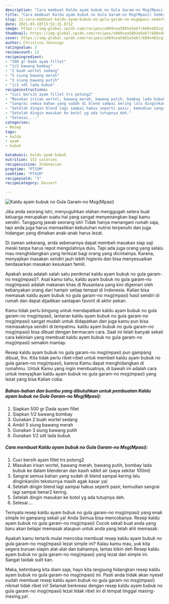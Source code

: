 ```yaml
---
description: "Cara membuat Kaldu ayam bubuk no Gula Garam-no Msg(Mpasi) Sederhana Untuk Jualan"
title: "Cara membuat Kaldu ayam bubuk no Gula Garam-no Msg(Mpasi) Sederhana Untuk Jualan"
slug: 11-cara-membuat-kaldu-ayam-bubuk-no-gula-garam-no-msgmpasi-sederhana-untuk-jualan
date: 2021-03-18T15:52:15.671Z
image: https://img-global.cpcdn.com/recipes/a969cea5881e5eb7/680x482cq70/kaldu-ayam-bubuk-no-gula-garam-no-msgmpasi-foto-resep-utama.jpg
thumbnail: https://img-global.cpcdn.com/recipes/a969cea5881e5eb7/680x482cq70/kaldu-ayam-bubuk-no-gula-garam-no-msgmpasi-foto-resep-utama.jpg
cover: https://img-global.cpcdn.com/recipes/a969cea5881e5eb7/680x482cq70/kaldu-ayam-bubuk-no-gula-garam-no-msgmpasi-foto-resep-utama.jpg
author: Christina Jennings
ratingvalue: 3
reviewcount: 12
recipeingredient:
- "500 gr Dada ayam fillet"
- "1/2 bawang bombay"
- "2 buah wortel sedang"
- "5 siung bawang merah"
- "3 siung bawang putih"
- "1/2 sdt lada bubuk"
recipeinstructions:
- "Cuci bersih ayam fillet trs potong2"
- "Masukan irisan wortel, bawang merah, bawang putih, bombay lada bubuk ke dalam blenderan dan kasih sdikit air (saya sekitar 100ml)"
- "Sangrai semua bahan yang sudah di blend sampai kering lalu dinginkan(ini teksturnya masih agak kasar ya)"
- "Setelah dingin blend lagi sampai hakus seperti pasir, kemudian sangrai lagi sampai benar2 kering."
- "Setelah dingin masukan ke botol yg ada tutupnya deh."
- "Selesai...."
categories:
- Resep
tags:
- kaldu
- ayam
- bubuk

katakunci: kaldu ayam bubuk 
nutrition: 153 calories
recipecuisine: Indonesian
preptime: "PT35M"
cooktime: "PT41M"
recipeyield: "3"
recipecategory: Dessert

---
```



![Kaldu ayam bubuk no Gula Garam-no Msg(Mpasi)](https://img-global.cpcdn.com/recipes/a969cea5881e5eb7/680x482cq70/kaldu-ayam-bubuk-no-gula-garam-no-msgmpasi-foto-resep-utama.jpg)

Jika anda seorang istri, menyuguhkan olahan menggugah selera buat keluarga merupakan suatu hal yang sangat menyenangkan bagi kamu sendiri. Tanggung jawab seorang istri Tidak hanya menangani rumah saja, tapi anda juga harus memastikan kebutuhan nutrisi terpenuhi dan juga hidangan yang dimakan anak-anak harus lezat.

Di zaman  sekarang, anda sebenarnya dapat membeli masakan siap saji meski tanpa harus repot mengolahnya dulu. Tapi ada juga orang yang selalu mau menghidangkan yang terlezat bagi orang yang dicintainya. Karena, menyajikan masakan sendiri jauh lebih higienis dan bisa menyesuaikan berdasarkan masakan kesukaan famili. 



Apakah anda adalah salah satu penikmat kaldu ayam bubuk no gula garam-no msg(mpasi)?. Asal kamu tahu, kaldu ayam bubuk no gula garam-no msg(mpasi) adalah makanan khas di Nusantara yang kini digemari oleh kebanyakan orang dari hampir setiap tempat di Indonesia. Kalian bisa memasak kaldu ayam bubuk no gula garam-no msg(mpasi) hasil sendiri di rumah dan dapat dijadikan santapan favorit di akhir pekan.

Kamu tidak perlu bingung untuk mendapatkan kaldu ayam bubuk no gula garam-no msg(mpasi), lantaran kaldu ayam bubuk no gula garam-no msg(mpasi) sangat mudah untuk didapatkan dan juga kamu pun bisa memasaknya sendiri di tempatmu. kaldu ayam bubuk no gula garam-no msg(mpasi) bisa dibuat dengan bermacam cara. Saat ini telah banyak sekali cara kekinian yang membuat kaldu ayam bubuk no gula garam-no msg(mpasi) semakin mantap.

Resep kaldu ayam bubuk no gula garam-no msg(mpasi) pun gampang dibuat, lho. Kita tidak perlu ribet-ribet untuk membeli kaldu ayam bubuk no gula garam-no msg(mpasi), karena Kamu dapat menghidangkan di rumahmu. Untuk Kamu yang ingin membuatnya, di bawah ini adalah cara untuk menyajikan kaldu ayam bubuk no gula garam-no msg(mpasi) yang lezat yang bisa Kalian coba.

<!--inarticleads1-->

##### Bahan-bahan dan bumbu yang dibutuhkan untuk pembuatan Kaldu ayam bubuk no Gula Garam-no Msg(Mpasi):

1. Siapkan 500 gr Dada ayam fillet
1. Siapkan 1/2 bawang bombay
1. Gunakan 2 buah wortel sedang
1. Ambil 5 siung bawang merah
1. Gunakan 3 siung bawang putih
1. Gunakan 1/2 sdt lada bubuk




<!--inarticleads2-->

##### Cara membuat Kaldu ayam bubuk no Gula Garam-no Msg(Mpasi):

1. Cuci bersih ayam fillet trs potong2
1. Masukan irisan wortel, bawang merah, bawang putih, bombay lada bubuk ke dalam blenderan dan kasih sdikit air (saya sekitar 100ml)
1. Sangrai semua bahan yang sudah di blend sampai kering lalu dinginkan(ini teksturnya masih agak kasar ya)
1. Setelah dingin blend lagi sampai hakus seperti pasir, kemudian sangrai lagi sampai benar2 kering.
1. Setelah dingin masukan ke botol yg ada tutupnya deh.
1. Selesai....




Ternyata resep kaldu ayam bubuk no gula garam-no msg(mpasi) yang enak simple ini gampang sekali ya! Anda Semua bisa mencobanya. Resep kaldu ayam bubuk no gula garam-no msg(mpasi) Cocok sekali buat anda yang baru akan belajar memasak ataupun untuk anda yang telah ahli memasak.

Apakah kamu tertarik mulai mencoba membuat resep kaldu ayam bubuk no gula garam-no msg(mpasi) lezat simple ini? Kalau kamu mau, yuk kita segera buruan siapin alat-alat dan bahannya, lantas bikin deh Resep kaldu ayam bubuk no gula garam-no msg(mpasi) yang lezat dan simple ini. Sangat taidak sulit kan. 

Maka, ketimbang kita diam saja, hayo kita langsung hidangkan resep kaldu ayam bubuk no gula garam-no msg(mpasi) ini. Pasti anda tiidak akan nyesel sudah membuat resep kaldu ayam bubuk no gula garam-no msg(mpasi) nikmat tidak ribet ini! Selamat berkreasi dengan resep kaldu ayam bubuk no gula garam-no msg(mpasi) lezat tidak ribet ini di tempat tinggal masing-masing,ya!.

